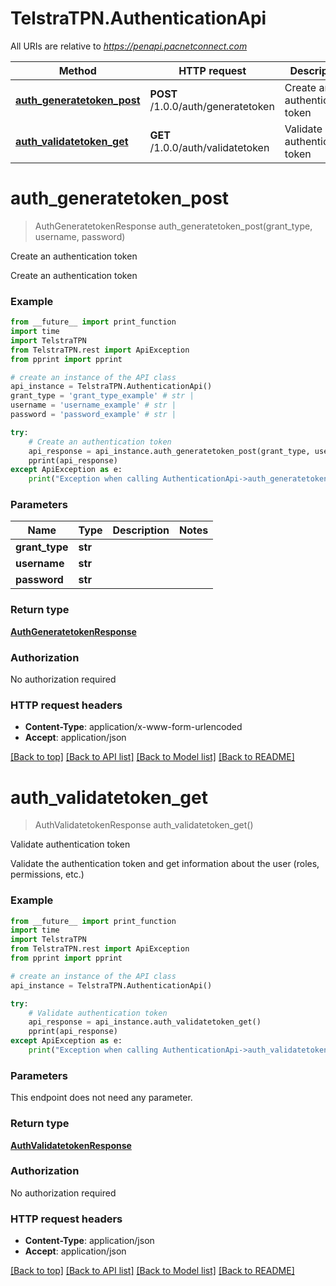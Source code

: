 # TelstraTPN.AuthenticationApi

All URIs are relative to *https://penapi.pacnetconnect.com*

Method | HTTP request | Description
------------- | ------------- | -------------
[**auth_generatetoken_post**](AuthenticationApi.md#auth_generatetoken_post) | **POST** /1.0.0/auth/generatetoken | Create an authentication token
[**auth_validatetoken_get**](AuthenticationApi.md#auth_validatetoken_get) | **GET** /1.0.0/auth/validatetoken | Validate authentication token


# **auth_generatetoken_post**
> AuthGeneratetokenResponse auth_generatetoken_post(grant_type, username, password)

Create an authentication token

Create an authentication token

### Example
```python
from __future__ import print_function
import time
import TelstraTPN
from TelstraTPN.rest import ApiException
from pprint import pprint

# create an instance of the API class
api_instance = TelstraTPN.AuthenticationApi()
grant_type = 'grant_type_example' # str | 
username = 'username_example' # str | 
password = 'password_example' # str | 

try:
    # Create an authentication token
    api_response = api_instance.auth_generatetoken_post(grant_type, username, password)
    pprint(api_response)
except ApiException as e:
    print("Exception when calling AuthenticationApi->auth_generatetoken_post: %s\n" % e)
```

### Parameters

Name | Type | Description  | Notes
------------- | ------------- | ------------- | -------------
 **grant_type** | **str**|  | 
 **username** | **str**|  | 
 **password** | **str**|  | 

### Return type

[**AuthGeneratetokenResponse**](AuthGeneratetokenResponse.md)

### Authorization

No authorization required

### HTTP request headers

 - **Content-Type**: application/x-www-form-urlencoded
 - **Accept**: application/json

[[Back to top]](#) [[Back to API list]](../README.md#documentation-for-api-endpoints) [[Back to Model list]](../README.md#documentation-for-models) [[Back to README]](../README.md)

# **auth_validatetoken_get**
> AuthValidatetokenResponse auth_validatetoken_get()

Validate authentication token

Validate the authentication token and get information about the user (roles, permissions, etc.)

### Example
```python
from __future__ import print_function
import time
import TelstraTPN
from TelstraTPN.rest import ApiException
from pprint import pprint

# create an instance of the API class
api_instance = TelstraTPN.AuthenticationApi()

try:
    # Validate authentication token
    api_response = api_instance.auth_validatetoken_get()
    pprint(api_response)
except ApiException as e:
    print("Exception when calling AuthenticationApi->auth_validatetoken_get: %s\n" % e)
```

### Parameters
This endpoint does not need any parameter.

### Return type

[**AuthValidatetokenResponse**](AuthValidatetokenResponse.md)

### Authorization

No authorization required

### HTTP request headers

 - **Content-Type**: application/json
 - **Accept**: application/json

[[Back to top]](#) [[Back to API list]](../README.md#documentation-for-api-endpoints) [[Back to Model list]](../README.md#documentation-for-models) [[Back to README]](../README.md)

